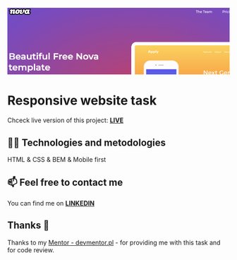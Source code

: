 ![](./assets/demoBanner.png)

# Responsive website task

Chceck live version of this project: **[LIVE](https://rafalkazik.github.io/task-html-and-css-basics/)**

## :technologist: Technologies and metodologies

HTML & CSS & BEM & Mobile first

## :mailbox: Feel free to contact me

You can find me on **[LINKEDIN](https://www.linkedin.com/in/rafa%C5%82-kazik-924b8710a/)**

## Thanks :handshake:

Thanks to my [Mentor - devmentor.pl](https://www.devmentor.pl) - for providing me with this task and for code review.
